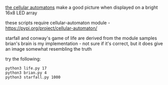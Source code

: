 [the cellular automatons](https://en.wikipedia.org/wiki/Cellular_automaton) make a good picture when displayed on a bright 16x8 LED array  
  
these scripts require cellular-automaton module - https://pypi.org/project/cellular-automaton/
  
starfall and conway's game of life are derived from the module samples  
brian's brain is my implementation - not sure if it's correct, but it does give an image somewhat resembling the truth  
  
try the following:
```
python3 life.py 17
python3 brian.py 4
python3 starfall.py 1000
```
